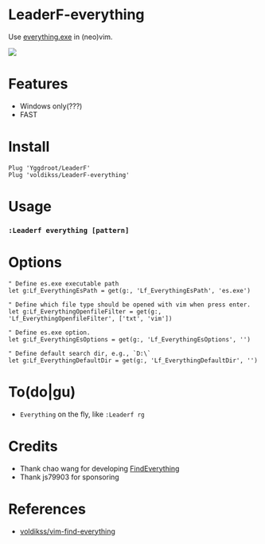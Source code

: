 # LeaderF-everything

Use [everything.exe](https://www.voidtools.com/) in (neo)vim.

![](https://user-images.githubusercontent.com/20282795/92454117-bfc59c80-f1f2-11ea-8878-66edfb1a6dcb.png)

# Features

- Windows only(???)
- FAST

# Install

```vim
Plug 'Yggdroot/LeaderF'
Plug 'voldikss/LeaderF-everything'
```

# Usage

### `:Leaderf everything [pattern]`

# Options

```vim
" Define es.exe executable path
let g:Lf_EverythingEsPath = get(g:, 'Lf_EverythingEsPath', 'es.exe')

" Define which file type should be opened with vim when press enter.
let g:Lf_EverythingOpenfileFilter = get(g:, 'Lf_EverythingOpenfileFilter', ['txt', 'vim'])

" Define es.exe option.
let g:Lf_EverythingEsOptions = get(g:, 'Lf_EverythingEsOptions', '')

" Define default search dir, e.g., `D:\`
let g:Lf_EverythingDefaultDir = get(g:, 'Lf_EverythingDefaultDir', '')
```

# To(do|gu)

- `Everything` on the fly, like `:Leaderf rg`

# Credits

- Thank chao wang for developing [FindEverything](https://www.vim.org/scripts/script.php?script_id=3499)
- Thank js79903 for sponsoring

# References

- [voldikss/vim-find-everything](https://github.com/voldikss/vim-find-everything)
